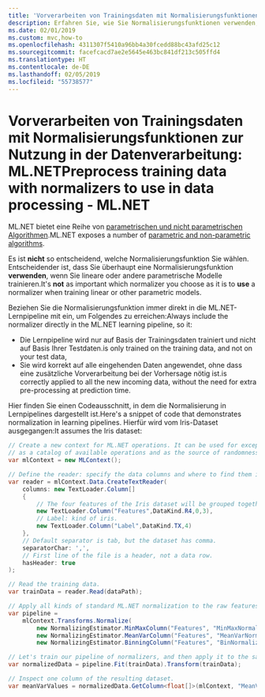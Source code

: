 ```yaml
---
title: 'Vorverarbeiten von Trainingsdaten mit Normalisierungsfunktionen zur Nutzung in der Datenverarbeitung: ML.NET'
description: Erfahren Sie, wie Sie Normalisierungsfunktionen verwenden, um Trainingsdaten für die Modellerstellung für maschinelles Lernen vorzuverarbeiten.
ms.date: 02/01/2019
ms.custom: mvc,how-to
ms.openlocfilehash: 4311307f5410a96bb4a30fcedd88bc43afd25c12
ms.sourcegitcommit: facefcacd7ae2e5645e463bc841df213c505ffd4
ms.translationtype: HT
ms.contentlocale: de-DE
ms.lasthandoff: 02/05/2019
ms.locfileid: "55738577"
---
```

# <a name="preprocess-training-data-with-normalizers-to-use-in-data-processing---mlnet"></a><span data-ttu-id="a0a0f-103">Vorverarbeiten von Trainingsdaten mit Normalisierungsfunktionen zur Nutzung in der Datenverarbeitung: ML.NET</span><span class="sxs-lookup"><span data-stu-id="a0a0f-103">Preprocess training data with normalizers to use in data processing - ML.NET</span></span>

<span data-ttu-id="a0a0f-104">ML.NET bietet eine Reihe von [parametrischen und nicht parametrischen Algorithmen](https://machinelearningmastery.com/parametric-and-nonparametric-machine-learning-algorithms/).</span><span class="sxs-lookup"><span data-stu-id="a0a0f-104">ML.NET exposes a number of [parametric and non-parametric algorithms](https://machinelearningmastery.com/parametric-and-nonparametric-machine-learning-algorithms/).</span></span>

<span data-ttu-id="a0a0f-105">Es ist **nicht** so entscheidend, welche Normalisierungsfunktion Sie wählen. Entscheidender ist, dass Sie überhaupt eine Normalisierungsfunktion **verwenden**, wenn Sie lineare oder andere parametrische Modelle trainieren.</span><span class="sxs-lookup"><span data-stu-id="a0a0f-105">It's **not** as important which normalizer you choose as it is to **use** a normalizer when training linear or other parametric models.</span></span>

<span data-ttu-id="a0a0f-106">Beziehen Sie die Normalisierungsfunktion immer direkt in die ML.NET-Lernpipeline mit ein, um Folgendes zu erreichen:</span><span class="sxs-lookup"><span data-stu-id="a0a0f-106">Always include the normalizer directly in the ML.NET learning pipeline, so it:</span></span>

- <span data-ttu-id="a0a0f-107">Die Lernpipeline wird nur auf Basis der Trainingsdaten trainiert und nicht auf Basis Ihrer Testdaten.</span><span class="sxs-lookup"><span data-stu-id="a0a0f-107">is only trained on the training data, and not on your test data,</span></span>
- <span data-ttu-id="a0a0f-108">Sie wird korrekt auf alle eingehenden Daten angewendet, ohne dass eine zusätzliche Vorverarbeitung bei der Vorhersage nötig ist.</span><span class="sxs-lookup"><span data-stu-id="a0a0f-108">is correctly applied to all the new incoming data, without the need for extra pre-processing at prediction time.</span></span>

<span data-ttu-id="a0a0f-109">Hier finden Sie einen Codeausschnitt, in dem die Normalisierung in Lernpipelines dargestellt ist.</span><span class="sxs-lookup"><span data-stu-id="a0a0f-109">Here's a snippet of code that demonstrates normalization in learning pipelines.</span></span> <span data-ttu-id="a0a0f-110">Hierfür wird vom Iris-Dataset ausgegangen:</span><span class="sxs-lookup"><span data-stu-id="a0a0f-110">It assumes the Iris dataset:</span></span>

```csharp
// Create a new context for ML.NET operations. It can be used for exception tracking and logging, 
// as a catalog of available operations and as the source of randomness.
var mlContext = new MLContext();

// Define the reader: specify the data columns and where to find them in the text file.
var reader = mlContext.Data.CreateTextReader(
    columns: new TextLoader.Column[]
    {
        // The four features of the Iris dataset will be grouped together as one Features column.
        new TextLoader.Column("Features",DataKind.R4,0,3),
        // Label: kind of iris.
        new TextLoader.Column("Label",DataKind.TX,4)
    },
    // Default separator is tab, but the dataset has comma.
    separatorChar: ',',
    // First line of the file is a header, not a data row.
    hasHeader: true
);

// Read the training data.
var trainData = reader.Read(dataPath);

// Apply all kinds of standard ML.NET normalization to the raw features.
var pipeline =
    mlContext.Transforms.Normalize(
        new NormalizingEstimator.MinMaxColumn("Features", "MinMaxNormalized", fixZero: true),
        new NormalizingEstimator.MeanVarColumn("Features", "MeanVarNormalized", fixZero: true),
        new NormalizingEstimator.BinningColumn("Features", "BinNormalized", numBins: 256));

// Let's train our pipeline of normalizers, and then apply it to the same data.
var normalizedData = pipeline.Fit(trainData).Transform(trainData);

// Inspect one column of the resulting dataset.
var meanVarValues = normalizedData.GetColumn<float[]>(mlContext, "MeanVarNormalized").ToArray();
```
